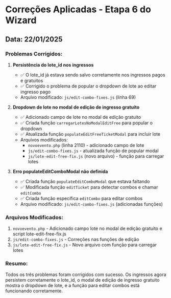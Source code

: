 # Correções Aplicadas - Etapa 6 do Wizard

## Data: 22/01/2025

### Problemas Corrigidos:

1. **Persistência do lote_id nos ingressos**
   - ✅ O lote_id já estava sendo salvo corretamente nos ingressos pagos e gratuitos
   - ✅ Corrigido o problema de popular o dropdown de lote ao editar ingresso pago
   - Arquivo modificado: `js/edit-combo-fixes.js` (linha 69)

2. **Dropdown de lote no modal de edição de ingresso gratuito**
   - ✅ Adicionado campo de lote no modal de edição gratuito
   - ✅ Criada função `carregarLotesNoModalEditFree` para popular o dropdown
   - ✅ Atualizada função `populateEditFreeTicketModal` para incluir lote
   - Arquivos modificados:
     - `novoevento.php` (linha 2110) - adicionado campo de lote
     - `js/edit-combo-fixes.js` - atualizada função de popular modal
     - `js/lote-edit-free-fix.js` (novo arquivo) - função para carregar lotes

3. **Erro populateEditComboModal não definida**
   - ✅ Criada função `populateEditComboModal` que estava faltando
   - ✅ Modificada função `editTicket` para detectar combos e chamar `editCombo`
   - ✅ Criada função específica `editCombo` para editar combos
   - Arquivo modificado: `js/edit-combo-fixes.js` (adicionadas funções)

### Arquivos Modificados:
1. `novoevento.php` - Adicionado campo lote no modal de edição gratuito e script lote-edit-free-fix.js
2. `js/edit-combo-fixes.js` - Correções nas funções de edição
3. `js/lote-edit-free-fix.js` - Novo arquivo com função para carregar lotes

### Resumo:
Todos os três problemas foram corrigidos com sucesso. Os ingressos agora persistem corretamente o lote_id, o modal de edição de ingresso gratuito mostra o dropdown de lote, e a função para editar combos está funcionando corretamente.
